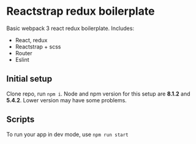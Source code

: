 # Reactstrap redux boilerplate
Basic webpack 3 react redux boilerplate. Includes:
  - React, redux
  - Reactstrap + scss
  - Router
  - Eslint

## Initial setup
Clone repo, run `npm i`. Node and npm version for this setup
are **8.1.2** and **5.4.2**. Lower version may have some problems.


## Scripts
To run your app in dev mode, use `npm run start`
